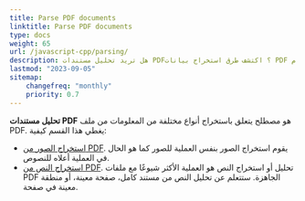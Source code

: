```yaml
---
title: Parse PDF documents
linktitle: Parse PDF documents
type: docs
weight: 65
url: /javascript-cpp/parsing/
description: هل تريد تحليل مستندات PDF؟ اكتشف طرق استخراج بيانات PDF المختلفة باستخدام Aspose.PDF لـ JavaScript عبر C++.
lastmod: "2023-09-05"
sitemap:
    changefreq: "monthly"
    priority: 0.7
---
```


**تحليل مستندات PDF** هو مصطلح يتعلق باستخراج أنواع مختلفة من المعلومات من ملف PDF. يغطي هذا القسم كيفية:

- [استخراج الصور من PDF](/pdf/javascript-cpp/extract-images-from-the-pdf-file/). يقوم استخراج الصور بنفس العملية للصور كما هو الحال في العملية أعلاه للنصوص.
- [استخراج النص من PDF](/pdf/javascript-cpp/extract-text-from-pdf/). تحليل أو استخراج النص هو العملية الأكثر شيوعًا مع ملفات PDF الجاهزة. ستتعلم عن تحليل النص من مستند كامل، صفحة معينة، أو منطقة معينة في صفحة.